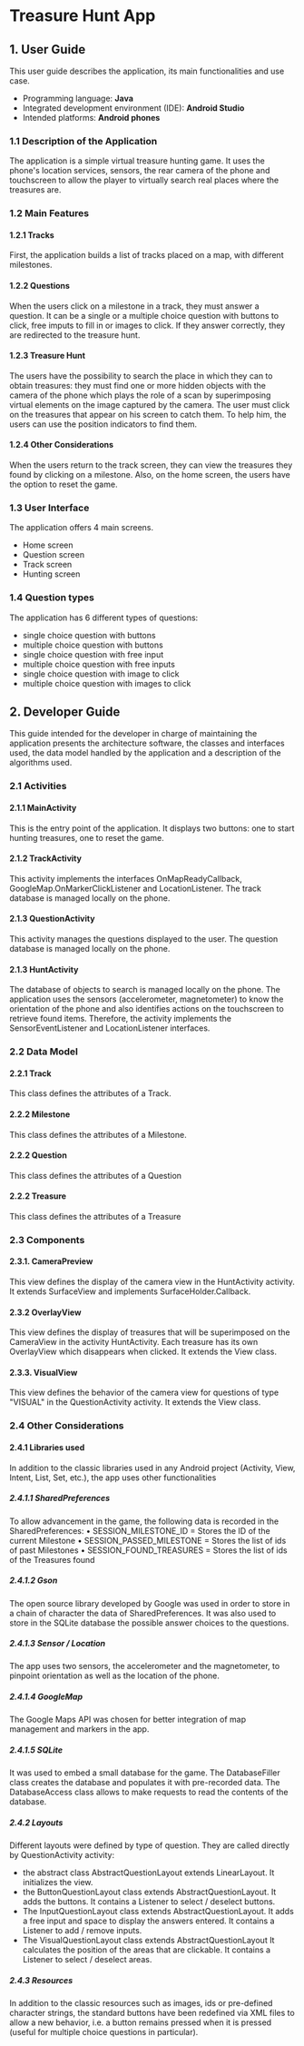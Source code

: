 # Treasure Hunt App

## 1. User Guide

This user guide describes the application, its main functionalities and use case.

- Programming language: **Java**
- Integrated development environment (IDE): **Android Studio**
- Intended platforms: **Android phones**

### 1.1 Description of the Application
The application is a simple virtual treasure hunting game. It uses the phone's location services, sensors, the rear camera of the phone and touchscreen to allow the player to virtually search real places where the treasures are.

### 1.2 Main Features

#### 1.2.1 Tracks
First, the application builds a list of tracks placed on a map, with different milestones.

#### 1.2.2 Questions
When the users click on a milestone in a track, they must answer a question. It can be a single or a multiple choice question with buttons to click, free imputs to fill in or images to click. If they answer correctly, they are redirected to the treasure hunt.

#### 1.2.3 Treasure Hunt
The users have the possibility to search the place in which they can to obtain treasures: they must find one or more hidden objects with the camera of the phone which plays the role of a scan by superimposing virtual elements on the image captured by the camera. The user must click on the treasures that appear on his screen to catch them. To help him, the users can use the position indicators to find them.

#### 1.2.4 Other Considerations
When the users return to the track screen, they can view the treasures they found by clicking on a milestone. 
Also, on the home screen, the users have the option to reset the game.

### 1.3 User Interface
The application offers 4 main screens.
- Home screen
- Question screen
- Track screen
- Hunting screen

### 1.4 Question types
The application has 6 different types of questions:
- single choice question with buttons
- multiple choice question with buttons
- single choice question with free input
- multiple choice question with free inputs
- single choice question with image to click
- multiple choice question with  images to click


## 2. Developer Guide

This guide intended for the developer in charge of maintaining the application presents the architecture software, the classes and interfaces used, the data model handled by the application and a description of the algorithms used.

### 2.1 Activities

#### 2.1.1 MainActivity

This is the entry point of the application. It displays two buttons: one to start hunting treasures, one to reset the game.

#### 2.1.2 TrackActivity

This activity implements the interfaces OnMapReadyCallback, GoogleMap.OnMarkerClickListener and LocationListener. The track database is managed locally on the phone.

#### 2.1.3 QuestionActivity

This activity manages the questions displayed to the user.
The question database is managed locally on the phone.

#### 2.1.3 HuntActivity

The database of objects to search is managed locally on the phone.
The application uses the sensors (accelerometer, magnetometer) to know the orientation of the phone and also identifies actions on the touchscreen to retrieve found items.
Therefore, the activity implements the SensorEventListener and LocationListener interfaces.

### 2.2 Data Model

#### 2.2.1 Track

This class defines the attributes of a Track.

#### 2.2.2 Milestone

This class defines the attributes of a Milestone.

#### 2.2.2 Question

This class defines the attributes of a Question

#### 2.2.2 Treasure

This class defines the attributes of a Treasure


### 2.3 Components

#### 2.3.1. CameraPreview

This view defines the display of the camera view in the HuntActivity activity. It extends SurfaceView and implements SurfaceHolder.Callback.

#### 2.3.2 OverlayView

This view defines the display of treasures that will be superimposed on the CameraView in the activity HuntActivity.
Each treasure has its own OverlayView which disappears when clicked. It extends the View class.

#### 2.3.3. VisualView

This view defines the behavior of the camera view for questions of type "VISUAL" in the QuestionActivity activity. It extends the View class.

### 2.4 Other Considerations

#### 2.4.1 Libraries used

In addition to the classic libraries used in any Android project (Activity, View, Intent, List, Set,
etc.), the app uses other functionalities

##### 2.4.1.1 SharedPreferences

To allow advancement in the game, the following data is recorded in the SharedPreferences:
• SESSION_MILESTONE_ID = Stores the ID of the current Milestone
• SESSION_PASSED_MILESTONE = Stores the list of ids of past Milestones
• SESSION_FOUND_TREASURES = Stores the list of ids of the Treasures found

##### 2.4.1.2 Gson

The open source library developed by Google was used in order to store in a chain of character the data of SharedPreferences. It was also used to store in the SQLite  database  the possible answer choices to the questions.

##### 2.4.1.3 Sensor / Location

The app uses two sensors, the accelerometer and the magnetometer, to pinpoint orientation as well as the location of the phone.

##### 2.4.1.4 GoogleMap

The Google Maps API was chosen for better integration of map management and markers in the app.

##### 2.4.1.5 SQLite

It was used to embed a small database for the game. The DatabaseFiller class creates the database and populates it with pre-recorded data. The DatabaseAccess class allows to make requests to read the contents of the database.

##### 2.4.2 Layouts

Different layouts were defined by type of question. They are called directly by QuestionActivity activity:
- the abstract class AbstractQuestionLayout extends LinearLayout. It initializes the view.
- the ButtonQuestionLayout class extends AbstractQuestionLayout. It adds the buttons. It contains a Listener to select / deselect buttons.
- The InputQuestionLayout class extends AbstractQuestionLayout. It adds a free input and space to display the answers entered. It contains a Listener to add / remove inputs.
- The VisualQuestionLayout class extends AbstractQuestionLayout It calculates the position of the areas that are clickable. It contains a Listener to select / deselect areas.

##### 2.4.3 Resources

In addition to the classic resources such as images, ids or pre-defined character strings, the standard buttons have been redefined via XML files to allow a new behavior, i.e. a button remains pressed when it is pressed (useful for
multiple choice questions in particular).